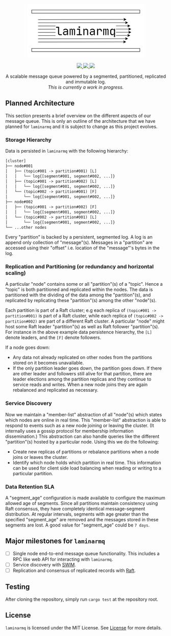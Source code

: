 <p align="center">
  <img src="./assets/logo.png" alt="laminarmq">
</p>

<p align="center">
  <a href="https://github.com/arindas/generational-lru/actions/workflows/ci.yml">
  <img src="https://github.com/arindas/generational-lru/actions/workflows/ci.yml/badge.svg" />
  </a>
  <a href="https://codecov.io/gh/arindas/laminarmq" > 
  <img src="https://codecov.io/gh/arindas/laminarmq/branch/main/graph/badge.svg?token=6VLETF5REC"/> 
  </a>
  <a href="https://github.com/arindas/generational-lru/actions/workflows/rustdoc.yml">
  <img src="https://github.com/arindas/generational-lru/actions/workflows/rustdoc.yml/badge.svg" /> 
  </a>
</p>

<p align="center">
A scalable message queue powered by a segmented, partitioned, replicated and immutable log.
<br><i>This is currently a work in progress.</i>
</p>

## Planned Architecture
This section presents a brief overview on the different aspects of our message queue. This is only an outline of
the architecture that we have planned for `laminarmq` and it is subject to change as this project evolves.

### Storage Hierarchy
Data is persisted in `laminarmq` with the following hierarchy:

```text
[cluster]
├── node#001
│   ├── (topic#001 -> partition#001) [L]
│   │   └── log{[segment#001, segment#002, ...]}
│   ├── (topic#001 -> partition#002) [L]
│   │   └── log{[segment#001, segment#002, ...]}
│   └── (topic#002 -> partition#001) [F]
│       └── log{[segment#001, segment#002, ...]}
├── node#002
│   ├── (topic#001 -> partition#002) [F]
│   │   └── log{[segment#001, segment#002, ...]}
│   └── (topic#002 -> partition#001) [L]
│       └── log{[segment#001, segment#002, ...]}
└── ...other nodes
```

Every "partition" is backed by a persistent, segmented log. A log is an append only collection of "message"(s).
Messages in a "partition" are accessed using their "offset" i.e. location of the "message"'s bytes in the log.

### Replication and Partitioning (or redundancy and horizontal scaling)
A particular "node" contains some or all "partition"(s) of a "topic". Hence a "topic" is both partitioned and 
replicated within the nodes. The data is partitioned with the dividing of the data among the "partition"(s),
and replicated by replicating these "partition"(s) among the other "node"(s).

Each partition is part of a Raft cluster; e.g each replica of `(topic#001 -> partition#001)` is part of a Raft
cluster, while each replica of `(topic#002 -> partition#002)` are part of a different Raft cluster. A particular
"node" might host some Raft leader "partition"(s) as well as Raft follower "partition"(s). For instance in the
above example data persistence hierarchy, the `[L]` denote leaders, and the `[F]` denote followers.

If a node goes down:
- Any data not already replicated on other nodes from the partitions stored on it becomes unavailable.
- If the only partition leader goes down, the partition goes down. If there are other leader and followers still 
alive for that partition, there are leader elections among the partition replicas and they continue to service
reads and writes. When a new node joins they are again rebalanced and replicated as necessary.

### Service Discovery
Now we maintain a "member-list" abstraction of all "node"(s) which states which nodes are online in real time.
This "member-list" abstraction is able to respond to events such as a new node joining or leaving the cluster.
(It internally uses a gossip protocol for membership information dissemination.) This abstraction can also
handle queries like the different "partition"(s) hosted by a particular node. Using this we do the following:
- Create new replicas of partitions or rebalance partitions when a node joins or leaves the cluster.
- Identify which node holds which partition in real time. This information can be used for client side load
balancing when reading or writing to a particular partition.

### Data Retention SLA
A "segment_age" configuration is made available to configure the maximum allowed age of segments. Since all 
partitions maintain consistency using Raft consensus, they have completely identical message-segment distribution.
At regular intervals, segments with age greater than the specified "segment_age" are removed and the messages
stored in these segments are lost. A good value for "segment_age" could be `7 days`.

## Major milestones for `laminarmq`
- [ ] Single node end-to-end message queue functionality. This includes a RPC like web API for interacting with `laminarmq`.
- [ ] Service discovery with [SWIM](https://www.cs.cornell.edu/projects/Quicksilver/public_pdfs/SWIM.pdf).
- [ ] Replication and consensus of replicated records with [Raft](https://raft.github.io/raft.pdf).

## Testing
After cloning the repository, simply run `cargo test` at the repository root.

## License
`laminarmq` is licensed under the MIT License. See [License](./LICENSE) for more details.
